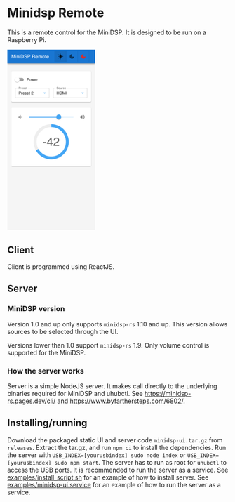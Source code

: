 # Minidsp Remote

This is a remote control for the MiniDSP.  It is designed to be run on a Raspberry Pi.

<img src="screenshot.png" width="200">

## Client 

Client is programmed using ReactJS.

## Server

### MiniDSP version

Version 1.0 and up only supports `minidsp-rs` 1.10 and up. This version allows sources to be selected through the UI.

Versions lower than 1.0 support `minidsp-rs` 1.9.  Only volume control is supported for the MiniDSP.  

### How the server works

Server is a simple NodeJS server.  It makes call directly to the underlying binaries required for MiniDSP and uhubctl.  See https://minidsp-rs.pages.dev/cli/ and https://www.byfarthersteps.com/6802/.  

## Installing/running

Download the packaged static UI and server code `minidsp-ui.tar.gz` from `releases`.  Extract the tar.gz, and run `npm ci` to install the dependencies.  Run the server with `USB_INDEX=[yourusbindex] sudo node index` or `USB_INDEX=[yourusbindex] sudo npm start`.  The server has to run as root for `uhubctl` to access the USB ports.  It is recommended to run the server as a service.  See [examples/install_script.sh](./examples/install_script.sh) for an example of how to install server.  See [examples/minidsp-ui.service](./examples/minidsp-ui.service) for an example of how to run the server as a service.